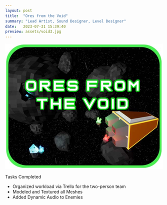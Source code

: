 ```yaml
---
layout: post
title:  "Ores from the Void"
summary: "Lead Artist, Sound Designer, Level Designer"
date:   2023-07-31 15:39:40
preview: assets/void3.jpg
---
```


![Picture 1](assets/void3.jpg)

Tasks Completed

* Organized workload via Trello for the two-person team
* Modeled and Textured all Meshes
* Added Dynamic Audio to Enemies
